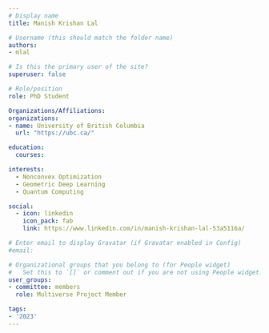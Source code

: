 ```yaml
---
# Display name
title: Manish Krishan Lal

# Username (this should match the folder name)
authors:
- mlal

# Is this the primary user of the site?
superuser: false

# Role/position
role: PhD Student

Organizations/Affiliations:
organizations:
- name: University of British Columbia
  url: "https://ubc.ca/"

education:
  courses:

interests:
  - Nonconvex Optimization
  - Geometric Deep Learning
  - Quantum Computing

social:
  - icon: linkedin
    icon_pack: fab
    link: https://www.linkedin.com/in/manish-krishan-lal-53a5116a/

# Enter email to display Gravatar (if Gravatar enabled in Config)
#email:

# Organizational groups that you belong to (for People widget)
#   Set this to `[]` or comment out if you are not using People widget.
user_groups:
- committee: members
  role: Multiverse Project Member

tags:
- '2023'
---
```

